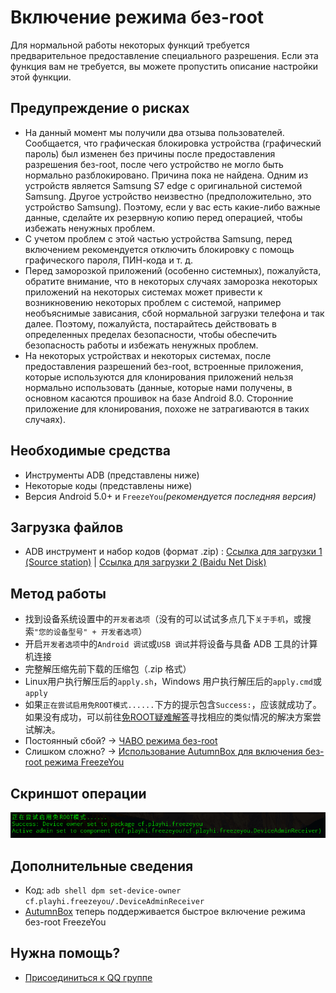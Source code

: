 # Включение режима без-root
Для нормальной работы некоторых функций требуется предварительное предоставление специального разрешения. Если эта функция вам не требуется, вы можете пропустить описание настройки этой функции.

## Предупреждение о рисках
* На данный момент мы получили два отзыва пользователей. Сообщается, что графическая блокировка устройства (графический пароль) был изменен без причины после предоставления разрешения без-root, после чего устройство не могло быть нормально разблокировано. Причина пока не найдена. Одним из устройств является Samsung S7 edge с оригинальной системой Samsung. Другое устройство неизвестно (предположительно, это устройство Samsung). Поэтому, если у вас есть какие-либо важные данные, сделайте их резервную копию перед операцией, чтобы избежать ненужных проблем.
* С учетом проблем с этой частью устройства Samsung, перед включением рекомендуется отключить блокировку с помощь графического пароля, ПИН-кода и т. д.
* Перед заморозкой приложений (особенно системных), пожалуйста, обратите внимание, что в некоторых случаях заморозка некоторых приложений на некоторых системах может привести к возникновению некоторых проблем с системой, например необъяснимые зависания, сбой нормальной загрузки телефона и так далее. Поэтому, пожалуйста, постарайтесь действовать в определенных пределах безопасности, чтобы обеспечить безопасность работы и избежать ненужных проблем.
* На некоторых устройствах и некоторых системах, после предоставления разрешений без-root, встроенные приложения, которые используются для клонирования приложений нельзя нормально использовать (данные, которые нами получены, в основном касаются прошивок на базе Android 8.0. Сторонние приложение для клонирования, похоже не затрагиваются в таких случаях).

## Необходимые средства
* Инструменты ADB (представлены ниже)
* Некоторые коды (представлены ниже)
* Версия Android 5.0+ и `FreezeYou`_(рекомендуется последняя версия)_

## Загрузка файлов
* ADB инструмент и набор кодов (формат .zip) : [Ссылка для загрузки 1 (Source station)](https://freezeyou.playhi.net/attachment/urt.zip) | [Ссылка для загрузки 2 (Baidu Net Disk)](https://pan.baidu.com/s/1RlHg4w0z5O2aNc_ejkeUvA)

## Метод работы
* 找到设备系统设置中的`开发者选项`（没有的可以试试多点几下`关于手机`，或搜索`"您的设备型号" + 开发者选项`）
* 开启`开发者选项`中的`Android 调试`或`USB 调试`并将设备与具备 ADB 工具的计算机连接
* 完整解压缩先前下载的压缩包（.zip 格式）
* Linux用户执行解压后的`apply.sh`，Windows 用户执行解压后的`apply.cmd`或`apply`
* 如果`正在尝试启用免ROOT模式......`下方的提示包含`Success:`，应该就成功了。如果没有成功，可以前往[免ROOT疑难解答](../faq/mroot.md)寻找相应的类似情况的解决方案尝试解决。
* Постоянный сбой? → [ЧАВО режима без-root](../faq/mroot.md)
* Слишком сложно? → [Использование AutumnBox для включения без-root режима FreezeYou](https://www.atmb.top/?from=freezeyou)

## Скриншот операции
![Скриншот операции](/assets/img/20180207104242.png)

## Дополнительные сведения
* Код:  `adb shell dpm set-device-owner cf.playhi.freezeyou/.DeviceAdminReceiver`
* [AutumnBox](https://www.atmb.top/?from=freezeyou)  теперь поддерживается быстрое включение режима без-root FreezeYou

## Нужна помощь?
* [Присоединиться к QQ группе](https://jq.qq.com/?_wv=1027&k=l356Aq75)


